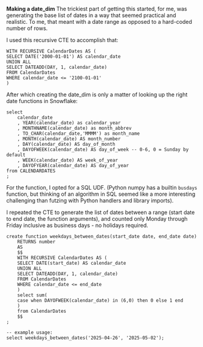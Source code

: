 **Making a date_dim**
The trickiest part of getting this started, for me, was generating the base list of dates in a way that seemed practical and realistic. To me, that meant with a date range as opposed to a hard-coded number of rows. 

I used this recursive CTE to accomplish that: 
```
WITH RECURSIVE CalendarDates AS (
SELECT DATE('2000-01-01') AS calendar_date
UNION ALL
SELECT DATEADD(DAY, 1, calendar_date)
FROM CalendarDates
WHERE calendar_date <= '2100-01-01'
)
```
After which creating the date_dim is only a matter of looking up the right date functions in Snowflake:
```
select 
    calendar_date
    , YEAR(calendar_date) as calendar_year
    , MONTHNAME(calendar_date) as month_abbrev
    , TO_CHAR(calendar_date,'MMMM') as month_name
    , MONTH(calendar_date) AS month_number
    , DAY(calendar_date) AS day_of_month
    , DAYOFWEEK(calendar_date) AS day_of_week -- 0-6, 0 = Sunday by default 
    , WEEK(calendar_date) AS week_of_year
    , DAYOFYEAR(calendar_date) AS day_of_year
from CALENDARDATES
;
```
For the function, I opted for a SQL UDF. (Python numpy has a builtin `busdays` function, but thinking of an algorithm in SQL seemed like a more interesting challenging than futzing with Python handlers and library imports).

I repeated the CTE to generate the list of dates between a range (start date to end date, the function arguments), and counted only Monday through Friday inclusive as business days - no holidays required. 

```
create function weekdays_between_dates(start_date date, end_date date)
    RETURNS number
    AS 
    $$
    WITH RECURSIVE CalendarDates AS (
    SELECT DATE(start_date) AS calendar_date
    UNION ALL
    SELECT DATEADD(DAY, 1, calendar_date)
    FROM CalendarDates
    WHERE calendar_date <= end_date
    )
    select sum(
    case when DAYOFWEEK(calendar_date) in (6,0) then 0 else 1 end
    )
    from CalendarDates
    $$
;

-- example usage:
select weekdays_between_dates('2025-04-26', '2025-05-02');
```
